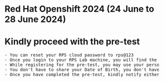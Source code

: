 # Red Hat Openshift 2024 (24 June to 28 June 2024)

# Kindly proceed with the pre-test
<pre>
- You can reset your RPS cloud password to rps@123
- Once you login to your RPS Lab machine, you will find the pre-test url in the desktop 
- While registering for the pre-test, you may use your personal email not the BOFA id
- You don't have to share your Date of Birth, you don't have to turn on the camera
- Once you have completed the pre-test, kindly notify either via chat or you can tell me
</pre>
